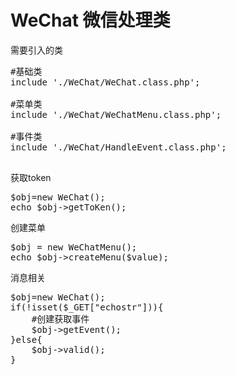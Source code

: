 # WeChat 微信处理类
需要引入的类
<pre>
#基础类
include './WeChat/WeChat.class.php';

#菜单类
include './WeChat/WeChatMenu.class.php';

#事件类
include './WeChat/HandleEvent.class.php';

</pre>

获取token
<pre>
$obj=new WeChat();
echo $obj->getToKen();
</pre>

创建菜单
<pre>
$obj = new WeChatMenu();
echo $obj->createMenu($value);
</pre>


消息相关
<pre>
$obj=new WeChat();
if(!isset($_GET["echostr"])){
    #创建获取事件
    $obj->getEvent();
}else{
    $obj->valid();
}
</pre>